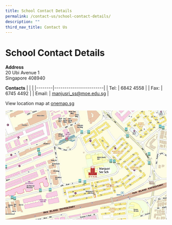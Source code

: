 ```yaml
---
title: School Contact Details
permalink: /contact-us/school-contact-details/
description: ""
third_nav_title: Contact Us
---
```

# School Contact Details

**Address**    
20 Ubi Avenue 1   
Singapore 408940
   

**Contacts**
|        |                        |
|--------|------------------------|
| Tel:   | 6842 4558              |
| Fax:   | 6745 4492              |
| Email: | manjusri_ss@moe.edu.sg |


View location map at <a href="http://www.onemap.sg/?SearchVal=408940&LW:Y&wO5d:IfYIR_J,IhqhI_f,Iaqbf_c,Ihacc_R,c" target="_blank">onemap.sg</a>

<a href="http://www.onemap.sg/?SearchVal=408940&LW:Y&wO5d:IfYIR_J,IhqhI_f,Iaqbf_c,Ihacc_R,c" target = "_blank"> <img src="/images/Contact%20us/mjrmap.jpg"></a>